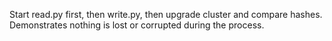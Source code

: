 Start read.py first, then write.py, then upgrade cluster and compare hashes. Demonstrates nothing is lost or corrupted during the process.